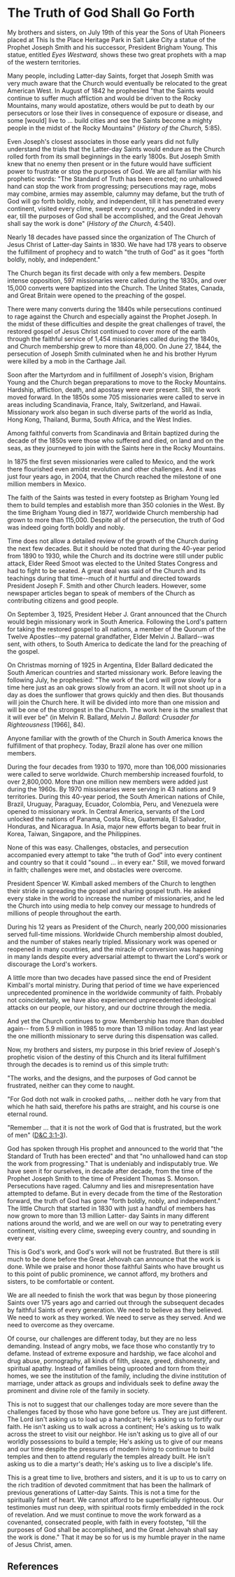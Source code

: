 # The Truth of God Shall Go Forth

My brothers and sisters, on July 19th of this year the Sons of Utah Pioneers
placed at This Is the Place Heritage Park in Salt Lake City a statue of the
Prophet Joseph Smith and his successor, President Brigham Young. This statue,
entitled _Eyes Westward,_ shows these two great prophets with a map of the
western territories.

Many people, including Latter-day Saints, forget that Joseph Smith was very
much aware that the Church would eventually be relocated to the great American
West. In August of 1842 he prophesied "that the Saints would continue to
suffer much affliction and would be driven to the Rocky Mountains, many would
apostatize, others would be put to death by our persecutors or lose their
lives in consequence of exposure or disease, and some [would] live to ... build
cities and see the Saints become a mighty people in the midst of the Rocky
Mountains" (_History of the Church,_ 5:85).

Even Joseph's closest associates in those early years did not fully understand
the trials that the Latter-day Saints would endure as the Church rolled forth
from its small beginnings in the early 1800s. But Joseph Smith knew that no
enemy then present or in the future would have sufficient power to frustrate
or stop the purposes of God. We are all familiar with his prophetic words:
"The Standard of Truth has been erected; no unhallowed hand can stop the work
from progressing; persecutions may rage, mobs may combine, armies may
assemble, calumny may defame, but the truth of God will go forth boldly,
nobly, and independent, till it has penetrated every continent, visited every
clime, swept every country, and sounded in every ear, till the purposes of God
shall be accomplished, and the Great Jehovah shall say the work is done"
(_History of the Church,_ 4:540).

Nearly 18 decades have passed since the organization of The Church of Jesus
Christ of Latter-day Saints in 1830. We have had 178 years to observe the
fulfillment of prophecy and to watch "the truth of God" as it goes "forth
boldly, nobly, and independent."

The Church began its first decade with only a few members. Despite intense
opposition, 597 missionaries were called during the 1830s, and over 15,000
converts were baptized into the Church. The United States, Canada, and Great
Britain were opened to the preaching of the gospel.

There were many converts during the 1840s while persecutions continued to rage
against the Church and especially against the Prophet Joseph. In the midst of
these difficulties and despite the great challenges of travel, the restored
gospel of Jesus Christ continued to cover more of the earth through the
faithful service of 1,454 missionaries called during the 1840s, and Church
membership grew to more than 48,000. On June 27, 1844, the persecution of
Joseph Smith culminated when he and his brother Hyrum were killed by a mob in
the Carthage Jail.

Soon after the Martyrdom and in fulfillment of Joseph's vision, Brigham Young
and the Church began preparations to move to the Rocky Mountains. Hardship,
affliction, death, and apostasy were ever present. Still, the work moved
forward. In the 1850s some 705 missionaries were called to serve in areas
including Scandinavia, France, Italy, Switzerland, and Hawaii. Missionary work
also began in such diverse parts of the world as India, Hong Kong, Thailand,
Burma, South Africa, and the West Indies.

Among faithful converts from Scandinavia and Britain baptized during the
decade of the 1850s were those who suffered and died, on land and on the seas,
as they journeyed to join with the Saints here in the Rocky Mountains.

In 1875 the first seven missionaries were called to Mexico, and the work there
flourished even amidst revolution and other challenges. And it was just four
years ago, in 2004, that the Church reached the milestone of one million
members in Mexico.

The faith of the Saints was tested in every footstep as Brigham Young led them
to build temples and establish more than 350 colonies in the West. By the time
Brigham Young died in 1877, worldwide Church membership had grown to more than
115,000. Despite all of the persecution, the truth of God was indeed going
forth boldly and nobly.

Time does not allow a detailed review of the growth of the Church during the
next few decades. But it should be noted that during the 40-year period from
1890 to 1930, while the Church and its doctrine were still under public
attack, Elder Reed Smoot was elected to the United States Congress and had to
fight to be seated. A great deal was said of the Church and its teachings
during that time--much of it hurtful and directed towards President Joseph F.
Smith and other Church leaders. However, some newspaper articles began to
speak of members of the Church as contributing citizens and good people.

On September 3, 1925, President Heber J. Grant announced that the Church would
begin missionary work in South America. Following the Lord's pattern for
taking the restored gospel to all nations, a member of the Quorum of the
Twelve Apostles--my paternal grandfather, Elder Melvin J. Ballard--was sent,
with others, to South America to dedicate the land for the preaching of the
gospel.

On Christmas morning of 1925 in Argentina, Elder Ballard dedicated the South
American countries and started missionary work. Before leaving the following
July, he prophesied: "The work of the Lord will grow slowly for a time here
just as an oak grows slowly from an acorn. It will not shoot up in a day as
does the sunflower that grows quickly and then dies. But thousands will join
the Church here. It will be divided into more than one mission and will be one
of the strongest in the Church. The work here is the smallest that it will
ever be" (in Melvin R. Ballard, _Melvin J. Ballard: Crusader for
Righteousness_ [1966], 84).

Anyone familiar with the growth of the Church in South America knows the
fulfillment of that prophecy. Today, Brazil alone has over one million
members.

During the four decades from 1930 to 1970, more than 106,000 missionaries were
called to serve worldwide. Church membership increased fourfold, to over
2,800,000. More than one million new members were added just during the 1960s.
By 1970 missionaries were serving in 43 nations and 9 territories. During this
40-year period, the South American nations of Chile, Brazil, Uruguay,
Paraguay, Ecuador, Colombia, Peru, and Venezuela were opened to missionary
work. In Central America, servants of the Lord unlocked the nations of Panama,
Costa Rica, Guatemala, El Salvador, Honduras, and Nicaragua. In Asia, major
new efforts began to bear fruit in Korea, Taiwan, Singapore, and the
Philippines.

None of this was easy. Challenges, obstacles, and persecution accompanied
every attempt to take "the truth of God" into every continent and country so
that it could "sound ... in every ear." Still, we moved forward in faith;
challenges were met, and obstacles were overcome.

President Spencer W. Kimball asked members of the Church to lengthen their
stride in spreading the gospel and sharing gospel truth. He asked every stake
in the world to increase the number of missionaries, and he led the Church
into using media to help convey our message to hundreds of millions of people
throughout the earth.

During his 12 years as President of the Church, nearly 200,000 missionaries
served full-time missions. Worldwide Church membership almost doubled, and the
number of stakes nearly tripled. Missionary work was opened or reopened in
many countries, and the miracle of conversion was happening in many lands
despite every adversarial attempt to thwart the Lord's work or discourage the
Lord's workers.

A little more than two decades have passed since the end of President
Kimball's mortal ministry. During that period of time we have experienced
unprecedented prominence in the worldwide community of faith. Probably not
coincidentally, we have also experienced unprecedented ideological attacks on
our people, our history, and our doctrine through the media.

And yet the Church continues to grow. Membership has more than doubled again--
from 5.9 million in 1985 to more than 13 million today. And last year the one
millionth missionary to serve during this dispensation was called.

Now, my brothers and sisters, my purpose in this brief review of Joseph's
prophetic vision of the destiny of this Church and its literal fulfillment
through the decades is to remind us of this simple truth:

"The works, and the designs, and the purposes of God cannot be frustrated,
neither can they come to naught.

"For God doth not walk in crooked paths, ... neither doth he vary from that
which he hath said, therefore his paths are straight, and his course is one
eternal round.

"Remember ... that it is not the work of God that is frustrated, but the work of
men" ([D&amp;C 3:1-3](/scriptures/dc-testament/dc/3.1-3?lang=eng#0)).

God has spoken through His prophet and announced to the world that "the
Standard of Truth has been erected" and that "no unhallowed hand can stop the
work from progressing." That is undeniably and indisputably true. We have seen
it for ourselves, in decade after decade, from the time of the Prophet Joseph
Smith to the time of President Thomas S. Monson. Persecutions have raged.
Calumny and lies and misrepresentation have attempted to defame. But in every
decade from the time of the Restoration forward, the truth of God has gone
"forth boldly, nobly, and independent." The little Church that started in 1830
with just a handful of members has now grown to more than 13 million Latter-
day Saints in many different nations around the world, and we are well on our
way to penetrating every continent, visiting every clime, sweeping every
country, and sounding in every ear.

This is God's work, and God's work will not be frustrated. But there is still
much to be done before the Great Jehovah can announce that the work is done.
While we praise and honor those faithful Saints who have brought us to this
point of public prominence, we cannot afford, my brothers and sisters, to be
comfortable or content.

We are all needed to finish the work that was begun by those pioneering Saints
over 175 years ago and carried out through the subsequent decades by faithful
Saints of every generation. We need to believe as they believed. We need to
work as they worked. We need to serve as they served. And we need to overcome
as they overcame.

Of course, our challenges are different today, but they are no less demanding.
Instead of angry mobs, we face those who constantly try to defame. Instead of
extreme exposure and hardship, we face alcohol and drug abuse, pornography,
all kinds of filth, sleaze, greed, dishonesty, and spiritual apathy. Instead
of families being uprooted and torn from their homes, we see the institution
of the family, including the divine institution of marriage, under attack as
groups and individuals seek to define away the prominent and divine role of
the family in society.

This is not to suggest that our challenges today are more severe than the
challenges faced by those who have gone before us. They are just different.
The Lord isn't asking us to load up a handcart; He's asking us to fortify our
faith. He isn't asking us to walk across a continent; He's asking us to walk
across the street to visit our neighbor. He isn't asking us to give all of our
worldly possessions to build a temple; He's asking us to give of our means and
our time despite the pressures of modern living to continue to build temples
and then to attend regularly the temples already built. He isn't asking us to
die a martyr's death; He's asking us to live a disciple's life.

This is a great time to live, brothers and sisters, and it is up to us to
carry on the rich tradition of devoted commitment that has been the hallmark
of previous generations of Latter-day Saints. This is not a time for the
spiritually faint of heart. We cannot afford to be superficially righteous.
Our testimonies must run deep, with spiritual roots firmly embedded in the
rock of revelation. And we must continue to move the work forward as a
covenanted, consecrated people, with faith in every footstep, "till the
purposes of God shall be accomplished, and the Great Jehovah shall say the
work is done." That it may be so for us is my humble prayer in the name of
Jesus Christ, amen.

## References

